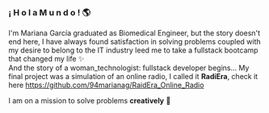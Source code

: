 ### ¡ H o l a    M u n d o ! :earth_americas:

I'm Mariana García graduated as Biomedical Engineer, but the story doesn't end here, I have always found satisfaction in solving problems coupled with my desire to belong to the IT industry leed me to take a fullstack bootcamp that changed my life ✨   
And the story of a woman_technologist: fullstack developer begins...
My final project was a simulation of an online radio, I called it **RadiEra**, check it here https://github.com/94marianag/RaidEra_Online_Radio  
  
  I am on a mission to solve problems **creatively** :rocket:

<!--
**94marianag/94marianag** is a ✨ _special_ ✨ repository because its `README.md` (this file) appears on your GitHub profile.

Here are some ideas to get you started:

- 🔭 I’m currently working on ...
- 🌱 I’m currently learning ...
- 👯 I’m looking to collaborate on ...
- 🤔 I’m looking for help with ...
- 💬 Ask me about ...
- 📫 How to reach me: ...
- 😄 Pronouns: ...
- ⚡ Fun fact: ...
-->
